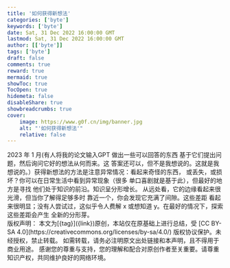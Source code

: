 ```yaml
---
title: '如何获得新想法'
categories: ['byte']
keywords: ['byte']
date: Sat, 31 Dec 2022 16:00:00 GMT
lastmod: Sat, 31 Dec 2022 16:00:00 GMT
author: [['byte']]
tags: ['byte']
draft: false 
comments: true
reward: true 
mermaid: true 
showToc: true 
TocOpen: true 
hidemeta: false 
disableShare: true 
showbreadcrumbs: true 
cover:
    image: https://www.g0f.cn/img/banner.jpg
    alt: "'如何获得新想法'"
    relative: false
---
```


<div>
2023 年 1 月(有人将我的论文输入GPT 做出一些可以回答的东西
基于它们提出问题，然后询问它好的想法从何而来。这
答案还可以，但不是我想说的。这就是我想说的。）获得新想法的方法是注意异常情况：看起来奇怪的东西，
或丢失，或损坏？你可以在日常生活中看到异常现象（很多
单口喜剧就是基于此），但最好的地方是寻找
他们处于知识的前沿。知识呈分形增长。
从远处看，它的边缘看起来很光滑，但当你了解得足够多时
靠近一个，你会发现它充满了间隙。这些差距
看起来很明显；没有人尝试过，这似乎令人费解
x 或想知道 y。在最好的情况下，探索这些差距会产生
全新的分形芽。
</div>

<div>
版权声明：
本文为[{tag}]({link})原创，本站仅在原基础上进行总结，受 [CC BY-SA 4.0](https://creativecommons.org/licenses/by-sa/4.0/) 版权协议保护。未经授权，禁止转载。
如需转载，请务必注明原文出处链接和本声明，且不得用于商业用途。
感谢您的尊重与支持，您的理解和配合对原创作者至关重要。请尊重知识产权，共同维护良好的网络环境。
</div>

